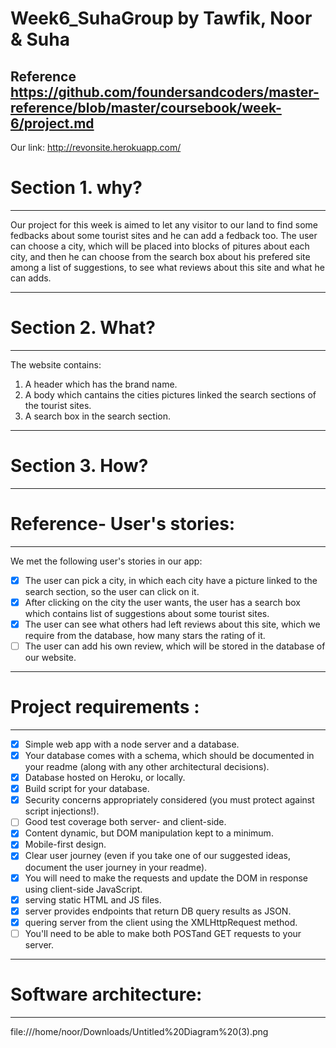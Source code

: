 # Week6_SuhaGroup by Tawfik, Noor & Suha

Reference https://github.com/foundersandcoders/master-reference/blob/master/coursebook/week-6/project.md
---
Our link: http://revonsite.herokuapp.com/

# Section 1. why?
---
Our project for this week is aimed to let any visitor to our land to find some fedbacks about some tourist sites and he can add a fedback too. The user can choose a city, which will be placed into blocks of pitures about each city, and then he can choose from the search box about his prefered site among a list of suggestions, to see what reviews about this site and what he can adds.
 
 --- 
 # Section 2. What?
 ---
 The website contains:
 1. A header which has the brand name.
 2. A body which cantains the cities pictures linked the search sections of the tourist sites.
 3. A search box in the search section.
 
 ---
 # Section 3. How?
 ---
 # Reference- User's stories:
 ---
 We met the following user's stories in our app:
 - [x] The user can pick a city, in which each city have a picture linked to the search section, so the user can click on it.
 - [x] After clicking on the city the user wants, the user has a search box which contains list of suggestions about some tourist sites.
 - [x] The user can see what others had left reviews about this site, which we require from the database, how many stars the rating of it.
 - [ ] The user can add his own review, which will be stored in the database of our website.
 ---
 # Project requirements :
 ---
- [x] Simple web app with a node server and a database.
- [x] Your database comes with a schema, which should be documented in your readme (along with any other architectural decisions).
- [x] Database hosted on Heroku, or locally.
- [x] Build script for your database.
- [x] Security concerns appropriately considered (you must protect against script injections!).
- [ ] Good test coverage both server- and client-side.
- [x] Content dynamic, but DOM manipulation kept to a minimum.
- [x] Mobile-first design.
- [x] Clear user journey (even if you take one of our suggested ideas, document the user journey in your readme).
- [x] You will need to make the requests and update the DOM in response using client-side JavaScript.
- [x] serving static HTML and JS files.
- [x] server provides endpoints that return DB query results as JSON. 
- [x] quering server from the client using the XMLHttpRequest method.
- [ ] You'll need to be able to make both POSTand GET requests to your server.
 ---
 # Software architecture:
 ---
file:///home/noor/Downloads/Untitled%20Diagram%20(3).png
 
 
